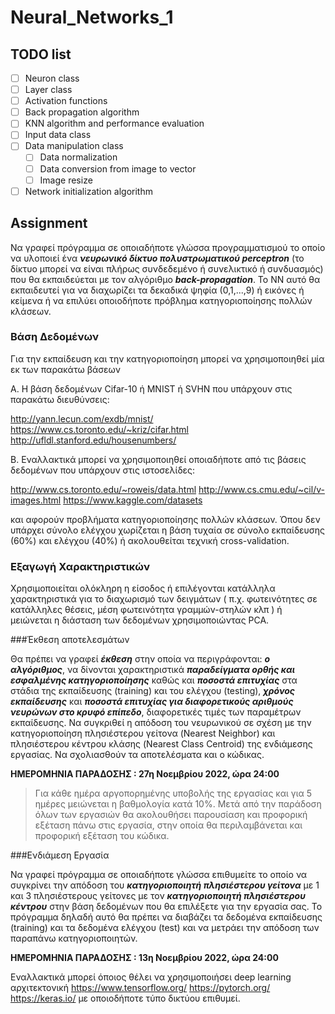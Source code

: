 # Neural_Networks_1

## TODO list

- [ ] Neuron class
- [ ] Layer class
- [ ] Activation functions
- [ ] Back propagation algorithm
- [ ] KNN algorithm and performance evaluation
- [ ] Input data class
- [ ] Data manipulation class
  - [ ] Data normalization
  - [ ] Data conversion from image to vector
  - [ ] Image resize
- [ ] Network initialization algorithm

## Assignment

Να γραφεί πρόγραμμα σε οποιαδήποτε γλώσσα προγραμματισμού το οποίο να υλοποιεί ένα ***νευρωνικό δίκτυο πολυστρωματικού perceptron*** (το δίκτυο μπορεί να είναι πλήρως συνδεδεμένο ή συνελικτικό ή συνδυασμός) που θα εκπαιδεύεται με τον αλγόριθμο ***back-propagation***. Το ΝΝ αυτό θα εκπαιδευτεί για να διαχωρίζει τα δεκαδικά ψηφία (0,1,...,9) ή εικόνες ή κείμενα ή να επιλύει οποιοδήποτε πρόβλημα κατηγοριοποίησης πολλών κλάσεων.

### Βάση Δεδομένων

Για την εκπαίδευση και την κατηγοριοποίηση μπορεί να χρησιμοποιηθεί μία εκ των παρακάτω βάσεων

Α. Η βάση δεδομένων Cifar-10 ή MNIST ή SVHN που υπάρχουν στις παρακάτω διευθύνσεις:

http://yann.lecun.com/exdb/mnist/
https://www.cs.toronto.edu/~kriz/cifar.html
http://ufldl.stanford.edu/housenumbers/

Β. Εναλλακτικά μπορεί να χρησιμοποιηθεί οποιαδήποτε από τις βάσεις δεδομένων που υπάρχουν στις ιστοσελίδες:

http://www.cs.toronto.edu/~roweis/data.html
http://www.cs.cmu.edu/~cil/v-images.html
https://www.kaggle.com/datasets

και αφορούν προβλήματα κατηγοριοποίησης πολλών κλάσεων. Όπου δεν υπάρχει σύνολο ελέγχου χωρίζεται η βάση τυχαία σε σύνολο εκπαίδευσης (60%) και ελέγχου (40%) ή ακολουθείται τεχνική cross-validation.

### Εξαγωγή Χαρακτηριστικών
Χρησιμοποιείται ολόκληρη η είσοδος ή επιλέγονται κατάλληλα χαρακτηριστικά για το διαχωρισμό των δειγμάτων ( π.χ. φωτεινότητες σε κατάλληλες θέσεις, μέση φωτεινότητα γραμμών-στηλών κλπ ) ή μειώνεται η διάσταση των δεδομένων χρησιμοποιώντας PCA.

###Έκθεση αποτελεσμάτων

Θα πρέπει να γραφεί ***έκθεση*** στην οποία να περιγράφονται: ***ο αλγόριθμος***, να δίνονται χαρακτηριστικά ***παραδείγματα ορθής και εσφαλμένης κατηγοριοποίησης*** καθώς και ***ποσοστά επιτυχίας*** στα στάδια της εκπαίδευσης (training) και του ελέγχου (testing), ***χρόνος εκπαίδευσης*** και ***ποσοστά επιτυχίας για διαφορετικούς αριθμούς νευρώνων στο κρυφό επίπεδο***, διαφορετικές τιμές των παραμέτρων εκπαίδευσης. Να συγκριθεί η απόδοση του νευρωνικού σε σχέση με την κατηγοριοποίηση πλησιέστερου γείτονα (Nearest Neighbor) και πλησιέστερου κέντρου κλάσης (Nearest Class Centroid) της ενδιάμεσης εργασίας. Να σχολιασθούν τα αποτελέσματα και ο κώδικας.

**ΗΜΕΡΟΜΗΝΙΑ ΠΑΡΑΔΟΣΗΣ : 27η Νοεμβρίου 2022, ώρα 24:00**

>Για κάθε ημέρα αργοπορημένης υποβολής της εργασίας και για 5 ημέρες μειώνεται η βαθμολογία κατά 10%. Μετά από την παράδοση όλων των εργασιών θα ακολουθήσει παρουσίαση και προφορική εξέταση πάνω στις εργασία, στην οποία θα περιλαμβάνεται και προφορική εξέταση του κώδικα.

###Ενδιάμεση Εργασία

Να γραφεί πρόγραμμα σε οποιαδήποτε γλώσσα επιθυμείτε το οποίο να συγκρίνει την απόδοση του ***κατηγοριοποιητή πλησιέστερου γείτονα*** με 1 και 3 πλησιέστερους γείτονες με τον ***κατηγοριοποιητή πλησιέστερου κέντρου*** στην βάση δεδομένων που θα επιλέξετε για την εργασία σας. Το πρόγραμμα δηλαδή αυτό θα πρέπει να διαβάζει τα δεδομένα εκπαίδευσης (training) και τα δεδομένα ελέγχου (test) και να μετράει την απόδοση των παραπάνω κατηγοριοποιητών.

**ΗΜΕΡΟΜΗΝΙΑ ΠΑΡΑΔΟΣΗΣ : 13η Νοεμβρίου 2022, ώρα 24:00**

Εναλλακτικά μπορεί όποιος θέλει να χρησιμοποιήσει deep learning αρχιτεκτονική https://www.tensorflow.org/ https://pytorch.org/ https://keras.io/ με οποιοδήποτε τύπο δικτύου επιθυμεί.